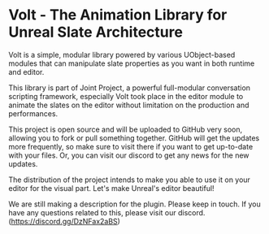 # Volt - The Animation Library for Unreal Slate Architecture

Volt is a simple, modular library powered by various UObject-based modules that can manipulate slate properties as you want in both runtime and editor. 

This library is part of Joint Project, a powerful full-modular conversation scripting framework, especially Volt took place in the editor module to animate the slates on the editor without limitation on the production and performances. 

This project is open source and will be uploaded to GitHub very soon, allowing you to fork or pull something together. GitHub will get the updates more frequently, so make sure to visit there if you want to get up-to-date with your files. Or, you can visit our discord to get any news for the new updates.

The distribution of the project intends to make you able to use it on your editor for the visual part. Let's make Unreal's editor beautiful! 

We are still making a description for the plugin. Please keep in touch. If you have any questions related to this, please visit our discord. (https://discord.gg/DzNFax2aBS)